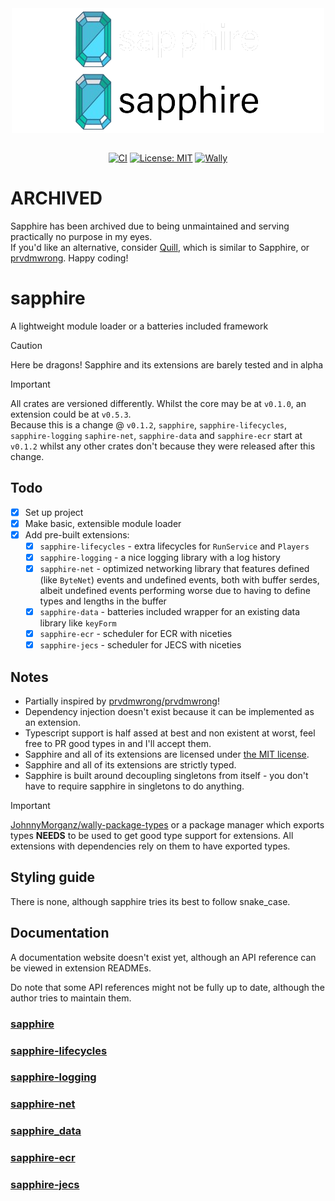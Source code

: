 <div align="center">
<img
  align="center"
  src="./assets/sapphire_darkmode.png#gh-dark-mode-only"
  alt="sapphire"
  width="500px"/>
<img
  align="center"
  src="./assets/sapphire_lightmode.png#gh-light-mode-only"
  alt="sapphire"
  width="500px"/>

<br/>
<br/>

[![CI](https://img.shields.io/github/actions/workflow/status/mark-marks/sapphire/ci.yml?style=for-the-badge&label=CI)](https://github.com/mark-marks/sapphire/actions/workflows/ci.yml)
[![License: MIT](https://img.shields.io/badge/license-MIT-blue?style=for-the-badge)](https://github.com/Mark-Marks/sapphire/blob/main/LICENSE)
[![Wally](https://img.shields.io/github/v/tag/mark-marks/sapphire?&style=for-the-badge)](https://wally.run/package/mark-marks/sapphire)
</br>

</div>

# ARCHIVED

Sapphire has been archived due to being unmaintained and serving practically no purpose in my eyes.\
If you'd like an alternative, consider [Quill](https://github.com/featherfall-org/quill), which is similar to Sapphire, or [prvdmwrong](https://github.com/prvdmwrong/prvdmwrong). Happy coding!

# sapphire

A lightweight module loader or a batteries included framework

> [!CAUTION]
> Here be dragons! Sapphire and its extensions are barely tested and in alpha

> [!IMPORTANT]
> All crates are versioned differently. Whilst the core may be at `v0.1.0`, an extension could be at `v0.5.3`.\
> Because this is a change @ `v0.1.2`, `sapphire`, `sapphire-lifecycles`, `sapphire-logging` `saphire-net`, `sapphire-data` and `sapphire-ecr` start at `v0.1.2` whilst any other crates don't because they were released after this change.

## Todo
- [x] Set up project
- [x] Make basic, extensible module loader
- [x] Add pre-built extensions:
  - [x] `sapphire-lifecycles` - extra lifecycles for `RunService` and `Players`
  - [x] `sapphire-logging` - a nice logging library with a log history
  - [x] `sapphire-net` - optimized networking library that features defined (like `ByteNet`) events and undefined events, both with buffer serdes, albeit undefined events performing worse due to having to define types and lengths in the buffer
  - [x] `sapphire-data` - batteries included wrapper for an existing data library like `keyForm`
  - [x] `sapphire-ecr` - scheduler for ECR with niceties
  - [x] `sapphire-jecs` - scheduler for JECS with niceties

## Notes
- Partially inspired by [prvdmwrong/prvdmwrong](https://github.com/prvdmwrong/prvdmwrong)!
- Dependency injection doesn't exist because it can be implemented as an extension.
- Typescript support is half assed at best and non existent at worst, feel free to PR good types in and I'll accept them.
- Sapphire and all of its extensions are licensed under [the MIT license](https://opensource.org/license/mit).
- Sapphire and all of its extensions are strictly typed.
- Sapphire is built around decoupling singletons from itself - you don't have to require sapphire in singletons to do anything.
> [!IMPORTANT]
> [JohnnyMorganz/wally-package-types](https://github.com/JohnnyMorganz/wally-package-types) or a package manager which exports types **NEEDS** to be used to get good type support for extensions. All extensions with dependencies rely on them to have exported types.

## Styling guide
There is none, although sapphire tries its best to follow snake_case.

## Documentation

A documentation website doesn't exist yet, although an API reference can be viewed in extension READMEs.

Do note that some API references might not be fully up to date, although the author tries to maintain them.

### [sapphire](/crates/sapphire)

### [sapphire-lifecycles](/crates/sapphire-lifecycles)

### [sapphire-logging](/crates/sapphire-logging)

### [sapphire-net](/crates/sapphire-net)

### [sapphire_data](/crates/sapphire-data)

### [sapphire-ecr](/crates/sapphire-ecr)

### [sapphire-jecs](/crates/sapphire-jecs)
